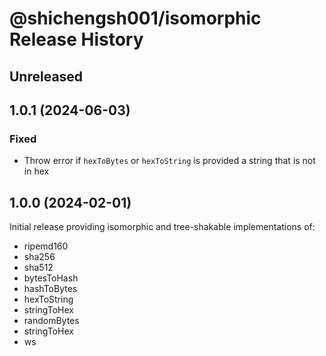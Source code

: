 # @shichengsh001/isomorphic Release History

## Unreleased

## 1.0.1 (2024-06-03)

### Fixed

* Throw error if `hexToBytes` or `hexToString` is provided a string that is not in hex

## 1.0.0 (2024-02-01)

Initial release providing isomorphic and tree-shakable implementations of:

* ripemd160
* sha256
* sha512
* bytesToHash
* hashToBytes
* hexToString
* stringToHex
* randomBytes
* stringToHex
* ws
